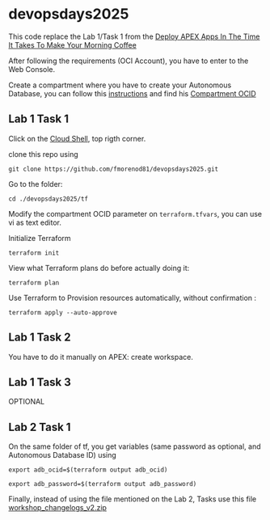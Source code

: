 # devopsdays2025

This code replace the Lab 1/Task 1 from the [Deploy APEX Apps In The Time It Takes To Make Your Morning Coffee](https://livelabs.oracle.com/pls/apex/r/dbpm/livelabs/run-workshop?p210_wid=3793&p210_wec=&session=3985234775064)

After following the requirements (OCI Account), you have to enter to the Web Console.

Create a compartment where you have to create your Autonomous Database, you can follow this [instructions](https://docs.oracle.com/en/cloud/paas/integration-cloud/oracle-integration-oci/creating-oci-compartment.html) and find his [Compartment OCID](https://docs.oracle.com/en-us/iaas/Content/GSG/Tasks/contactingsupport_topic-Locating_Oracle_Cloud_Infrastructure_IDs.htm#Finding_the_OCID_of_a_Compartment)


##  Lab 1 Task 1

Click on the [Cloud Shell](https://docs.oracle.com/en-us/iaas/Content/API/Concepts/devcloudshellgettingstarted.htm), top rigth corner.

clone this repo using 
```
git clone https://github.com/fmorenod81/devopsdays2025.git
```
Go to the folder: 
```
cd ./devopsdays2025/tf
```
Modify the compartment OCID parameter on ```terraform.tfvars```, you can use vi as text editor.

Initialize Terraform
```
terraform init
```
View what Terraform plans do before actually doing it:
```
terraform plan
```
Use Terraform to Provision resources automatically, without confirmation :
```
terraform apply --auto-approve
```
##  Lab 1 Task 2

You have to do it manually on APEX: create workspace.

##  Lab 1 Task 3

OPTIONAL

##  Lab 2 Task 1

On the same folder of tf, you get variables (same password as optional, and Autonomous Database ID) using
```
export adb_ocid=$(terraform output adb_ocid)
```
```
export adb_password=$(terraform output adb_password)
```


Finally, instead of using the file mentioned on the Lab 2, Tasks use this file [workshop_changelogs_v2.zip](./workshop_changelogs_v2.zip)